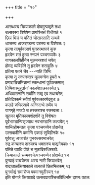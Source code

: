 +++
title = "१०"

+++
   
आरब्धस्य क्रियाकाले दोषमुत्पद्यते तथा  
उत्सवस्य विशेषेण प्रायश्चित्तं विधीयते १  
छिन्नं भिन्नं च पतितं चोरग्रस्तादि सम्भवे  
ध्वजस्य ध्वजदण्डस्य पटस्य च विशेषतः २  
कृत्वा तत्पूर्ववत्सर्वं पुनरुत्थापनं कुरु  
हृदयेन शतं हुत्वा स्नपनं पञ्चगव्यकैः ३  
यागकालविहीनेन मूलमन्त्रशतं जपेत्  
होमद्र व्यविहीने तु हृदयेन शताहुतिः ४  
प्रतिमा पतने चैव ---न्वति त्रिभिः  
कृत्वा तु स्नपनन्तत्र मूलमन्त्रेण हूयते ५  
प्रमादाछिन्नभिन्नानां स्कन्धानां पूर्ववत्क्रमात्  
तिथिवारमुहूर्तानां कालपेक्षान्नकारयेत् ६  
अधिवासनानि सर्वाणि सद्य एव तथाचरेत्  
प्रतिदिक्कर्म सर्वेषां पूर्ववत्कारयेद्बुधः ७  
कलहे रुधिरस्रावे अग्निदग्धे तथैव च  
यागगृहे मण्टपे च तस्कराश्च रजस्वला ८  
सूतका मृतिकास्पर्शदर्शने तु विशेषतः  
पूर्वभाण्डान्विसृज्याथ नवभाण्डानि कल्पयेत् ९  
शान्तिहोमन्ततः कृत्वा पञ्चगव्येन प्रोक्षयेत्  
उत्सवादीनि कर्माणि एकाहं सुविहीनके १०  
पूर्ववत्तु ध्वजारोहं पुनरुत्सवमाचरेत्  
रुद्र कन्याश्च दास्यश्च भक्ताश्च वाद्यगेयकाः ११  
पतिते व्याधि पीडे च मूत्रादिरुधिरस्रवैः  
क्रियाकाले सम्भवश्चेत्पञ्चगव्येन प्रोक्षयेत् १२  
पुण्याहं वाचयेत्तत्र अस्य नारी क्रियाभवेत्  
वाद्यताळक्रियाकाले तत्काले छिन्नभिन्नकम् १३  
पुनर्वाद्यं समारोप्य पवमानमुदीरयन् १४  
इति योगजे क्रियापादे उत्सवप्रायश्चित्तविधिर्नाम दशमः पटलः
